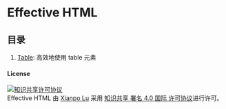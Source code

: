 # Effective HTML

## 目录

1. [Table](./01.table.md): 高效地使用 table 元素

#### License

<a rel="license" href="http://creativecommons.org/licenses/by/4.0/"><img alt="知识共享许可协议" style="border-width:0" src="https://i.creativecommons.org/l/by/4.0/80x15.png" /></a><br /><span xmlns:dct="http://purl.org/dc/terms/" href="http://purl.org/dc/dcmitype/Text" property="dct:title" rel="dct:type">Effective HTML</span> 由 <a xmlns:cc="http://creativecommons.org/ns#" href="https://github.com/luxp/effective-html" property="cc:attributionName" rel="cc:attributionURL">Xianpo Lu</a> 采用 <a rel="license" href="http://creativecommons.org/licenses/by/4.0/">知识共享 署名 4.0 国际 许可协议</a>进行许可。
